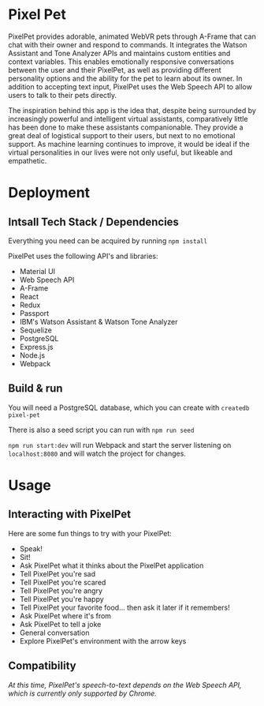 <!-- Testing Code Ship -->

# Pixel Pet

PixelPet provides adorable, animated WebVR pets through A-Frame that can chat with their owner and respond to commands. It integrates the Watson Assistant and Tone Analyzer APIs and maintains custom entities and context variables. This enables emotionally responsive conversations between the user and their PixelPet, as well as providing different personality options and the ability for the pet to learn about its owner. In addition to accepting text input, PixelPet uses the Web Speech API to allow users to talk to their pets directly.

The inspiration behind this app is the idea that, despite being surrounded by increasingly powerful and intelligent virtual assistants, comparatively little has been done to make these assistants companionable.  They provide a great deal of logistical support to their users, but next to no emotional support. As machine learning continues to improve, it would be ideal if the virtual personalities in our lives were not only useful, but likeable and empathetic.

# Deployment

## Intsall Tech Stack / Dependencies

Everything you need can be acquired by running `npm install`

PixelPet uses the following API's and libraries:

- Material UI
- Web Speech API
- A-Frame
- React
- Redux
- Passport
- IBM's Watson Assistant & Watson Tone Analyzer
- Sequelize
- PostgreSQL
- Express.js
- Node.js
- Webpack

## Build & run

You will need a PostgreSQL database, which you can create with `createdb pixel-pet`

There is also a seed script you can run with `npm run seed`

`npm run start:dev` will run Webpack and start the server listening on `localhost:8080` and will watch the project for changes. 

# Usage

## Interacting with PixelPet

Here are some fun things to try with your PixelPet: 
- Speak!
- Sit!
- Ask PixelPet what it thinks about the PixelPet application
- Tell PixelPet you're sad
- Tell PixelPet you're scared
- Tell PixelPet you're angry
- Tell PixelPet you're happy
- Tell PixelPet your favorite food... then ask it later if it remembers!
- Ask PixelPet where it's from
- Ask PixelPet to tell a joke
- General conversation
- Explore PixelPet's environment with the arrow keys

## Compatibility

*At this time, PixelPet's speech-to-text depends on the Web Speech API, which is currently only supported by Chrome.*
